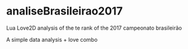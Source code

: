 # analiseBrasileirao2017
Lua Love2D analysis of the te rank  of the 2017 campeonato brasileirão

A simple data analysis + love combo

